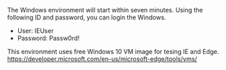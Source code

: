 The Windows environment will start within seven minutes.
Using the following ID and password, you can login the Windows.

- User: IEUser
- Password: Passw0rd!

This environment uses free Windows 10 VM image for tesing IE and Edge.
https://developer.microsoft.com/en-us/microsoft-edge/tools/vms/
